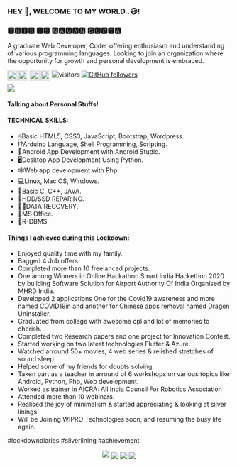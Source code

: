 ### HEY 👋, WELCOME TO MY WORLD..😃!
### 🆃🅷🅸🆂 🅸🆂 🅽🅰🅼🅰🅽 🅶🆄🅿🆃🅰

A graduate Web Developer, Coder offering enthusiasm and understanding of various programming languages. Looking to join an organization where the opportunity for growth and personal development is embraced.

<a href="https://twitter.com/guptanamannn">
  <img align="left" alt="Naman's Twitter" width="22px" src="https://cdn.jsdelivr.net/npm/simple-icons@v3/icons/twitter.svg" />
</a>
<a href="https://www.linkedin.com/in/guptanamann/">
  <img align="left" alt="Naman's Linkdein" width="22px" src="https://cdn.jsdelivr.net/npm/simple-icons@v3/icons/linkedin.svg" />
</a>
<a href="https://instagram.com/guptanamannn">
  <img align="left" alt="Naman's Medium" width="22px" src="https://cdn.jsdelivr.net/npm/simple-icons@v3/icons/instagram.svg" />
</a>
<a href="https://www.facebook.com/guptanamannn">
  <img align="left" alt="Naman's Youtube" width="22px" src="https://cdn.jsdelivr.net/npm/simple-icons@v3/icons/facebook.svg" />
</a>

![visitors](https://visitor-badge.laobi.icu/badge?page_id=guptanamannn.guptanamannn)
[![GitHub followers](https://img.shields.io/github/followers/guptanamannn.svg?style=social&label=Follow)](https://github.com/guptanamannn?tab=followers)

<img src='https://scontent.fknu1-1.fna.fbcdn.net/v/t1.0-9/s960x960/103649327_2738394549708010_1230101738646439482_o.jpg?_nc_cat=101&_nc_sid=05277f&_nc_ohc=kgxjKQbbhVAAX9it7L-&_nc_ht=scontent.fknu1-1.fna&tp=7&oh=1c359de3776a1734021e20d4d17f309b&oe=5F8B8D33' align='center'>

#### Talking about Personal Stuffs!




#### TECHNICAL SKILLS:


- 🖱Basic HTML5, CSS3, JavaScript, Bootstrap, Wordpress.
- ⁉Arduino Language, Shell Programming, Scripting.
- 📱Android App Development with Android Studio.
- 🖥Desktop App Development Using Python.
- 🕸Web app development with Php.
- 💻Linux, Mac OS, Windows.
- 💭Basic C, C++, JAVA.
- 💾HDD/SSD REPARING.
- 👩‍💻DATA RECOVERY.
- 📃MS Office.
- 📅R-DBMS.

#### Things I achieved during this Lockdown:

- Enjoyed quality time with my family.
- Bagged 4 Job offers.
- Completed more than 10 freelanced projects.
- One among Winners in Online Hackathon Smart India Hackethon 2020 by building Software Solution for Airport Authority Of India Organised by MHRD India.
- Developed 2 applications One for the Covid19 awareness and more named COVID19in and another for Chinese apps removal named Dragon Uninstaller.
- Graduated from college with awesome cpl and lot of memories to cherish.
- Completed two Research papers and one project for Innovation Contest.
- Started working on two latest technologies Flutter & Azure.
- Watched arround 50+ movies, 4 web series & relished stretches of sound sleep.
- Helped some of my friends for doubts solving.
- Taken part as a teacher in arround of 6 workshops on various topics like Android, Python, Php, Web development.
- Worked as trainer in AICRA: All India Counsil For Robotics Association
- Attended more than 10 webinars.
- Realised the joy of minimalism & started appreciating & looking at silver linings.
- Will be Joining WIPRO Technologies soon, and resuming the busy life again.

#lockdowndiaries #silverlining #achievement
<div align="center">
<a href="https://github.com/guptanamannn">
   <img src="https://github-readme-stats.vercel.app/api?username=guptanamannn&count_private=truehide=[%22issues%22,%22contribs%22]&show_icons=true&title_colour=fff&bg_color=151515&text_color=9f9f9f&icon_color=79ff97" /></a>

<img src='https://scontent.fknu1-1.fna.fbcdn.net/v/t1.0-9/116992872_2784685735078891_6847896363243979890_n.jpg?_nc_cat=102&_nc_sid=110474&_nc_ohc=K4FQQvRqN0AAX90Y_An&_nc_ht=scontent.fknu1-1.fna&oh=66c8afce18bcf96265f7fcf8a1d590ee&oe=5F8A6E36' align='center'>

<img src='https://scontent.fknu1-1.fna.fbcdn.net/v/t1.0-9/s960x960/118075664_10218026571317049_4355257119765899452_o.jpg?_nc_cat=104&_nc_sid=8024bb&_nc_ohc=6H17gUtCWCsAX-Hf8NV&_nc_ht=scontent.fknu1-1.fna&tp=7&oh=446dac8106b2f2789799f76a37403bb3&oe=5F8AE0E7' align='center'>

<img src='https://scontent.fknu1-1.fna.fbcdn.net/v/t1.0-9/117801901_10217985239923790_4923655931773609556_n.jpg?_nc_cat=100&_nc_sid=8024bb&_nc_ohc=l1Ue3dXT-VgAX-qXUqT&_nc_ht=scontent.fknu1-1.fna&oh=ae31bdea4744f9892d82aecaf3223589&oe=5F8CC9C3' align='center'>
</div>
